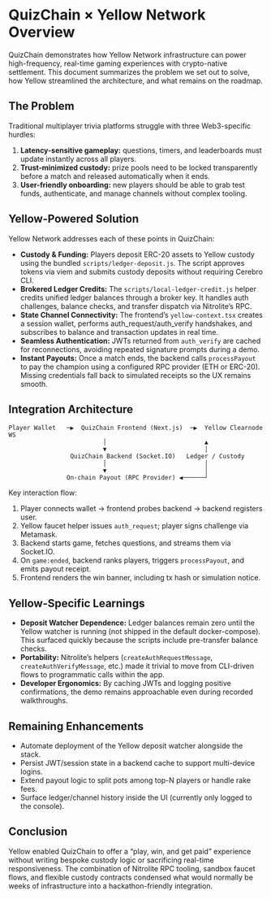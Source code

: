 # QuizChain × Yellow Network Overview

QuizChain demonstrates how Yellow Network infrastructure can power high-frequency, real-time gaming experiences with crypto-native settlement. This document summarizes the problem we set out to solve, how Yellow streamlined the architecture, and what remains on the roadmap.

## The Problem
Traditional multiplayer trivia platforms struggle with three Web3-specific hurdles:
1. **Latency-sensitive gameplay:** questions, timers, and leaderboards must update instantly across all players.
2. **Trust-minimized custody:** prize pools need to be locked transparently before a match and released automatically when it ends.
3. **User-friendly onboarding:** new players should be able to grab test funds, authenticate, and manage channels without complex tooling.

## Yellow-Powered Solution
Yellow Network addresses each of these points in QuizChain:
- **Custody & Funding:** Players deposit ERC-20 assets to Yellow custody using the bundled `scripts/ledger-deposit.js`. The script approves tokens via viem and submits custody deposits without requiring Cerebro CLI.
- **Brokered Ledger Credits:** The `scripts/local-ledger-credit.js` helper credits unified ledger balances through a broker key. It handles auth challenges, balance checks, and transfer dispatch via Nitrolite’s RPC.
- **State Channel Connectivity:** The frontend’s `yellow-context.tsx` creates a session wallet, performs auth_request/auth_verify handshakes, and subscribes to balance and transaction updates in real time.
- **Seamless Authentication:** JWTs returned from `auth_verify` are cached for reconnections, avoiding repeated signature prompts during a demo.
- **Instant Payouts:** Once a match ends, the backend calls `processPayout` to pay the champion using a configured RPC provider (ETH or ERC-20). Missing credentials fall back to simulated receipts so the UX remains smooth.

## Integration Architecture
```
Player Wallet   ─▶  QuizChain Frontend (Next.js)  ─▶  Yellow Clearnode WS
                          │                           ▲
                          ▼                           │
                 QuizChain Backend (Socket.IO)   Ledger / Custody
                          │                           │
                          ▼                           │
                On-chain Payout (RPC Provider) ◀──────┘
```
Key interaction flow:
1. Player connects wallet → frontend probes backend → backend registers user.
2. Yellow faucet helper issues `auth_request`; player signs challenge via Metamask.
3. Backend starts game, fetches questions, and streams them via Socket.IO.
4. On `game:ended`, backend ranks players, triggers `processPayout`, and emits payout receipt.
5. Frontend renders the win banner, including tx hash or simulation notice.

## Yellow-Specific Learnings
- **Deposit Watcher Dependence:** Ledger balances remain zero until the Yellow watcher is running (not shipped in the default docker-compose). This surfaced quickly because the scripts include pre-transfer balance checks.
- **Portability:** Nitrolite’s helpers (`createAuthRequestMessage`, `createAuthVerifyMessage`, etc.) made it trivial to move from CLI-driven flows to programmatic calls within the app.
- **Developer Ergonomics:** By caching JWTs and logging positive confirmations, the demo remains approachable even during recorded walkthroughs.

## Remaining Enhancements
- Automate deployment of the Yellow deposit watcher alongside the stack.
- Persist JWT/session state in a backend cache to support multi-device logins.
- Extend payout logic to split pots among top-N players or handle rake fees.
- Surface ledger/channel history inside the UI (currently only logged to the console).

## Conclusion
Yellow enabled QuizChain to offer a “play, win, and get paid” experience without writing bespoke custody logic or sacrificing real-time responsiveness. The combination of Nitrolite RPC tooling, sandbox faucet flows, and flexible custody contracts condensed what would normally be weeks of infrastructure into a hackathon-friendly integration.
